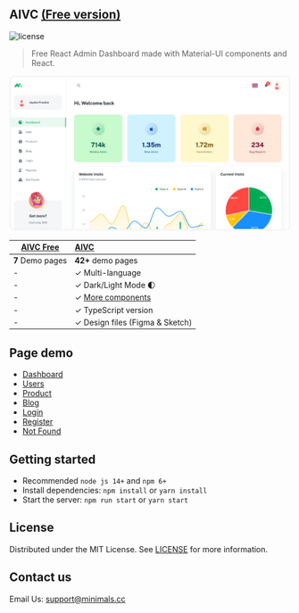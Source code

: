 ## AIVC [(Free version)](https://AIVC-kit-react.vercel.app/)

![license](https://img.shields.io/badge/license-MIT-blue.svg)

> Free React Admin Dashboard made with Material-UI components and React.

![preview](public/static/preview.png)

| [AIVC Free](https://AIVC-kit-react.vercel.app/) | [AIVC](https://material-ui.com/store/items/AIVC-dashboard/) |
| ----------------------------------------------- | :---------------------------------------------------------- |
| **7** Demo pages                                | **42+** demo pages                                          |
| -                                               | ✓ Multi-language                                            |
| -                                               | ✓ Dark/Light Mode 🌓                                        |
| -                                               | ✓ [More components](https://minimals.cc/components)         |
| -                                               | ✓ TypeScript version                                        |
| -                                               | ✓ Design files (Figma & Sketch)                             |

## Page demo

- [Dashboard](https://AIVC-kit-react.vercel.app/dashboard/app)
- [Users](https://AIVC-kit-react.vercel.app/dashboard/user)
- [Product](https://AIVC-kit-react.vercel.app/dashboard/products)
- [Blog](https://AIVC-kit-react.vercel.app/dashboard/blog)
- [Login](https://AIVC-kit-react.vercel.app/login)
- [Register](https://AIVC-kit-react.vercel.app/register)
- [Not Found](https://AIVC-kit-react.vercel.app/404)

## Getting started

- Recommended `node js 14+` and `npm 6+`
- Install dependencies: `npm install` or `yarn install`
- Start the server: `npm run start` or `yarn start`

## License

Distributed under the MIT License. See [LICENSE](https://github.com/AIVC-ui-kit/AIVC.free/blob/main/LICENSE.md) for more information.

## Contact us

Email Us: support@minimals.cc
